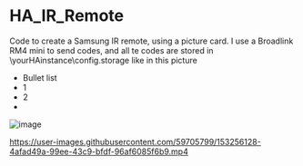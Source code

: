 # HA_IR_Remote
Code to create a Samsung IR remote, using a picture card.
I use a Broadlink RM4 mini to send codes, and all te codes are stored in \\yourHAinstance\config\.storage like in this picture
* Bullet list
* 1
* 2
* 
![image](https://user-images.githubusercontent.com/59705799/153267548-96595855-8157-4c35-9cad-fda2d035776d.png)


https://user-images.githubusercontent.com/59705799/153256128-4afad49a-99ee-43c9-bfdf-96af6085f6b9.mp4

